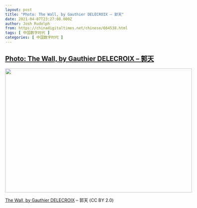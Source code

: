 ```yaml
---
layout: post
title: "Photo: The Wall, by Gauthier DELECROIX – 郭天"
date: 2021-04-07T23:27:08.000Z
author: Josh Rudolph
from: https://chinadigitaltimes.net/chinese/664538.html
tags: [ 中国数字时代 ]
categories: [ 中国数字时代 ]
---
```

<!--1617838028000-->
[Photo: The Wall, by Gauthier DELECROIX – 郭天](https://chinadigitaltimes.net/chinese/664538.html)
------

<div>
<div id="attachment_664539" style="width: 610px" class="wp-caption aligncenter"><img aria-describedby="caption-attachment-664539" class="wp-image-664539" src="https://chinadigitaltimes.net/chinese/wp-content/blogs.dir/4/files/2021/04/50834031407_5d32def596_c.jpeg" alt="" width="600" height="400" srcset="https://chinadigitaltimes.net/chinese/files/2021/04/50834031407_5d32def596_c.jpeg 799w, https://chinadigitaltimes.net/chinese/files/2021/04/50834031407_5d32def596_c-300x200.jpeg 300w, https://chinadigitaltimes.net/chinese/files/2021/04/50834031407_5d32def596_c-768x512.jpeg 768w" sizes="(max-width: 600px) 100vw, 600px" /><p id="caption-attachment-664539" class="wp-caption-text"><a href="https://www.flickr.com/photos/gauthierdelecroix/50834031407/in/photolist-2ks2Gvn-2krHBX9-2kr41Xn-2kr4wTJ-2kr42RV-2kr42R4-2kr42Q2-2kqZcfQ-2kr4wQC-2kqZccd-2kqp7Lm-2kqjKYD-2kqozmG-2kqoyQm-2kq9rux-2kpR4Z4-2kpMe3x-2kpb9fX-2koTD1V-2kozUX7-2kozURq-2koEn27-2koDJJr-2koDJCj-2knQBvU-2kn3w1x-2kjRs7F-2kjRHfj-2kjAz4E-2kjz65L-2kj1A9F-2kj5VS4-2ktFwkj-2ktFZXp-2ktBPLX-2ktFZUU-2ktFZTg-2ktBPFX-2ktBPEE-2ktxG8B-2kqZcdq-2kqp7Eu-2kqjKXw-2kqjKSS-2kqozcZ-2kqp7uE-2kqp7u9-2kqozaE-2kqoz8L-2kqjKHy">The Wall, by Gauthier DELECROIX</a> &#8211; 郭天 (CC BY 2.0)</p></div>
</div>
